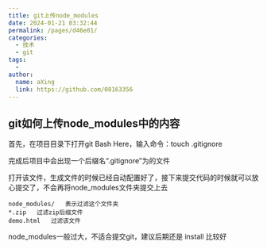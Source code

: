 ```yaml
---
title: git上传node_modules
date: 2024-01-21 03:32:44
permalink: /pages/d46e01/
categories:
  - 技术
  - git
tags:
  - 
author: 
  name: aXing
  link: https://github.com/08163356
---
```

## git如何上传node_modules中的内容

首先，在项目目录下打开git Bash Here，输入命令：touch .gitignore

完成后项目中会出现一个后缀名“.gitignore”为的文件

打开该文件，生成文件的时候已经自动配置好了，接下来提交代码的时候就可以放心提交了，不会再将node_modules文件夹提交上去

```
node_modules/   表示过滤这个文件夹
*.zip   过滤zip后缀文件
demo.html   过滤该文件
```


node_modules一般过大，不适合提交git，建议后期还是 install 比较好

